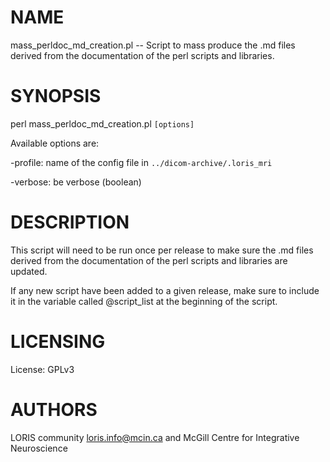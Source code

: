 # NAME

mass\_perldoc\_md\_creation.pl -- Script to mass produce the .md files derived
from the documentation of the perl scripts and libraries.

# SYNOPSIS

perl mass\_perldoc\_md\_creation.pl `[options]`

Available options are:

\-profile: name of the config file in `../dicom-archive/.loris_mri`

\-verbose: be verbose (boolean)

# DESCRIPTION

This script will need to be run once per release to make sure the .md files
derived from the documentation of the perl scripts and libraries are updated.

If any new script have been added to a given release, make sure to include it
in the variable called @script\_list at the beginning of the script.

# LICENSING

License: GPLv3

# AUTHORS

LORIS community <loris.info@mcin.ca> and McGill Centre for Integrative
Neuroscience
